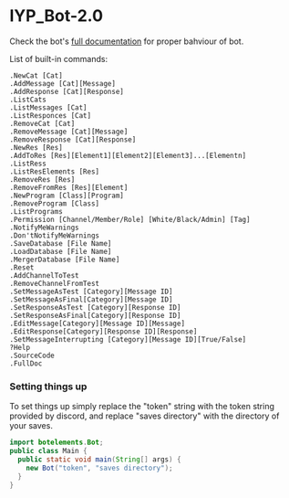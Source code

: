 # IYP_Bot-2.0
Check the bot's [full documentation](https://www.gamedev.net/blogs/entry/2263548-iyp-bot-20/) for proper bahviour of bot.

List of built-in commands:
```
.NewCat [Cat] 
.AddMessage [Cat][Message]
.AddResponse [Cat][Response]
.ListCats
.ListMessages [Cat]
.ListResponces [Cat]
.RemoveCat [Cat]
.RemoveMessage [Cat][Message]
.RemoveResponse [Cat][Response]
.NewRes [Res]
.AddToRes [Res][Element1][Element2][Element3]...[Elementn]
.ListRess
.ListResElements [Res]
.RemoveRes [Res]
.RemoveFromRes [Res][Element]
.NewProgram [Class][Program]
.RemoveProgram [Class]
.ListPrograms
.Permission [Channel/Member/Role] [White/Black/Admin] [Tag]
.NotifyMeWarnings
.Don'tNotifyMeWarnings
.SaveDatabase [File Name]
.LoadDatabase [File Name]
.MergerDatabase [File Name]
.Reset
.AddChannelToTest
.RemoveChannelFromTest
.SetMessageAsTest [Category][Message ID]
.SetMessageAsFinal[Category][Message ID]
.SetResponseAsTest [Category][Response ID]
.SetResponseAsFinal[Category][Response ID]
.EditMessage[Category][Message ID][Message]
.EditResponse[Category][Response ID][Response]
.SetMessageInterrupting [Category][Message ID][True/False]
?Help
.SourceCode
.FullDoc
```

### Setting things up
To set things up simply replace the "token" string with the token string provided by discord, and replace "saves directory" with the directory of your saves.
```java
import botelements.Bot;
public class Main {
  public static void main(String[] args) {
    new Bot("token", "saves directory");
  }
}
```
  
